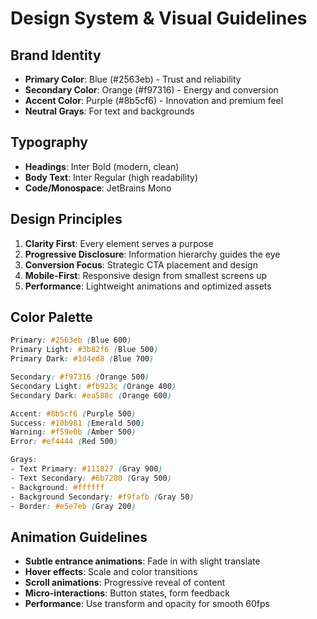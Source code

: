 
# Design System & Visual Guidelines

## Brand Identity
- **Primary Color**: Blue (#2563eb) - Trust and reliability
- **Secondary Color**: Orange (#f97316) - Energy and conversion
- **Accent Color**: Purple (#8b5cf6) - Innovation and premium feel
- **Neutral Grays**: For text and backgrounds

## Typography
- **Headings**: Inter Bold (modern, clean)
- **Body Text**: Inter Regular (high readability)
- **Code/Monospace**: JetBrains Mono

## Design Principles
1. **Clarity First**: Every element serves a purpose
2. **Progressive Disclosure**: Information hierarchy guides the eye
3. **Conversion Focus**: Strategic CTA placement and design
4. **Mobile-First**: Responsive design from smallest screens up
5. **Performance**: Lightweight animations and optimized assets

## Color Palette
```css
Primary: #2563eb (Blue 600)
Primary Light: #3b82f6 (Blue 500)
Primary Dark: #1d4ed8 (Blue 700)

Secondary: #f97316 (Orange 500)
Secondary Light: #fb923c (Orange 400)
Secondary Dark: #ea580c (Orange 600)

Accent: #8b5cf6 (Purple 500)
Success: #10b981 (Emerald 500)
Warning: #f59e0b (Amber 500)
Error: #ef4444 (Red 500)

Grays:
- Text Primary: #111827 (Gray 900)
- Text Secondary: #6b7280 (Gray 500)
- Background: #ffffff
- Background Secondary: #f9fafb (Gray 50)
- Border: #e5e7eb (Gray 200)
```

## Animation Guidelines
- **Subtle entrance animations**: Fade in with slight translate
- **Hover effects**: Scale and color transitions
- **Scroll animations**: Progressive reveal of content
- **Micro-interactions**: Button states, form feedback
- **Performance**: Use transform and opacity for smooth 60fps

